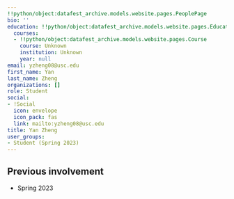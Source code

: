 ```yaml
---
!!python/object:datafest_archive.models.website.pages.PeoplePage
bio: ''
education: !!python/object:datafest_archive.models.website.pages.Education
  courses:
  - !!python/object:datafest_archive.models.website.pages.Course
    course: Unknown
    institution: Unknown
    year: null
email: yzheng08@usc.edu
first_name: Yan
last_name: Zheng
organizations: []
role: Student
social:
- !Social
  icon: envelope
  icon_pack: fas
  link: mailto:yzheng08@usc.edu
title: Yan Zheng
user_groups:
- Student (Spring 2023)
---
```



## Previous involvement

* Spring 2023

